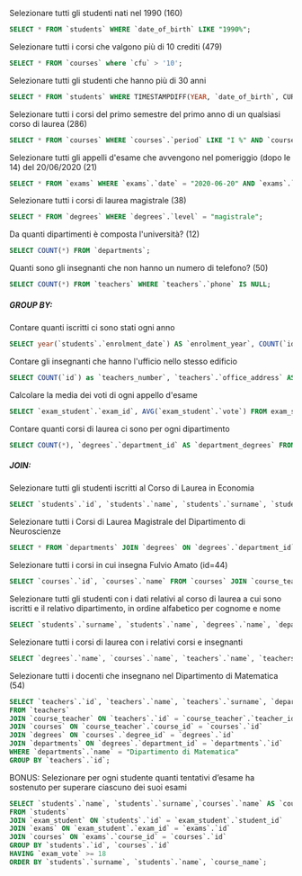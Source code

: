 Selezionare tutti gli studenti nati nel 1990 (160)
```sql
SELECT * FROM `students` WHERE `date_of_birth` LIKE "1990%";
```

Selezionare tutti i corsi che valgono più di 10 crediti (479)
```sql
SELECT * FROM `courses` where `cfu` > '10';
```

Selezionare tutti gli studenti che hanno più di 30 anni
```sql
SELECT * FROM `students` WHERE TIMESTAMPDIFF(YEAR, `date_of_birth`, CURDATE()) > 30;
```

Selezionare tutti i corsi del primo semestre del primo anno di un qualsiasi corso di laurea (286)
```sql
SELECT * FROM `courses` WHERE `courses`.`period` LIKE "I %" AND `courses`.`year` = 1;
```

Selezionare tutti gli appelli d'esame che avvengono nel pomeriggio (dopo le 14) del 20/06/2020 (21)
```sql
SELECT * FROM `exams` WHERE `exams`.`date` = "2020-06-20" AND `exams`.`hour` > "14:00";
```

Selezionare tutti i corsi di laurea magistrale (38)
```sql
SELECT * FROM `degrees` WHERE `degrees`.`level` = "magistrale";
```

Da quanti dipartimenti è composta l'università? (12)
```sql
SELECT COUNT(*) FROM `departments`;
```

Quanti sono gli insegnanti che non hanno un numero di telefono? (50)
```sql
SELECT COUNT(*) FROM `teachers` WHERE `teachers`.`phone` IS NULL;
```


##### GROUP BY:

Contare quanti iscritti ci sono stati ogni anno
```sql
SELECT year(`students`.`enrolment_date`) AS `enrolment_year`, COUNT(`id`) AS `students_number` FROM `students` GROUP BY `enrolment_year`;
```
Contare gli insegnanti che hanno l'ufficio nello stesso edificio
```sql
SELECT COUNT(`id`) as `teachers_number`, `teachers`.`office_address` AS `office_add` FROM `teachers` GROUP BY `office_add`;
```
Calcolare la media dei voti di ogni appello d'esame
```sql
SELECT `exam_student`.`exam_id`, AVG(`exam_student`.`vote`) FROM exam_student GROUP BY `exam_student`.`exam_id`;
```
Contare quanti corsi di laurea ci sono per ogni dipartimento
```sql
SELECT COUNT(*), `degrees`.`department_id` AS `department_degrees` FROM `degrees` GROUP BY `department_degrees`;
```


##### JOIN:

Selezionare tutti gli studenti iscritti al Corso di Laurea in Economia
```sql
SELECT `students`.`id`, `students`.`name`, `students`.`surname`, `students`.`registration_number` FROM `students` JOIN `degrees` ON `students`.`degree_id` = `degrees`.`id` WHERE `degrees`.`name` = "Corso di Laurea in Economia";
```
Selezionare tutti i Corsi di Laurea Magistrale del Dipartimento di Neuroscienze
```sql
SELECT * FROM `departments` JOIN `degrees` ON `degrees`.`department_id` = `departments`.`id` WHERE `degrees`.`level` = "magistrale" AND `departments`.`name` = "Dipartimento di Neuroscienze";
```
Selezionare tutti i corsi in cui insegna Fulvio Amato (id=44)
```sql
SELECT `courses`.`id`, `courses`.`name` FROM `courses` JOIN `course_teacher` ON `courses`.`id` = `course_teacher`.`course_id` JOIN `teachers` ON `course_teacher`.`teacher_id` = `teachers`.`id` WHERE `course_teacher`.`teacher_id` = 44;
```
Selezionare tutti gli studenti con i dati relativi al corso di laurea a cui sono iscritti e il relativo dipartimento, in ordine alfabetico per cognome e nome
```sql
SELECT `students`.`surname`, `students`.`name`, `degrees`.`name`, `departments`.`name` FROM `students` JOIN `degrees` ON `students`.`degree_id` = `degrees`.`id` JOIN `departments` ON `degrees`.`department_id` = `departments`.`id` ORDER BY `students`.`surname`, `students`.`name` ASC;
```
Selezionare tutti i corsi di laurea con i relativi corsi e insegnanti
```sql
SELECT `degrees`.`name`, `courses`.`name`, `teachers`.`name`, `teachers`.`surname` FROM `degrees` JOIN `courses` ON `courses`.`degree_id` = `degrees`.`id` JOIN `course_teacher` ON `course_teacher`.`course_id` = `courses`.`id` JOIN `teachers` ON `teachers`.`id` = `course_teacher`.`teacher_id`;
```
Selezionare tutti i docenti che insegnano nel Dipartimento di Matematica (54)
```sql
SELECT `teachers`.`id`, `teachers`.`name`, `teachers`.`surname`, `departments`.`name`
FROM `teachers`
JOIN `course_teacher` ON `teachers`.`id` = `course_teacher`.`teacher_id`
JOIN `courses` ON `course_teacher`.`course_id` = `courses`.`id`
JOIN `degrees` ON `courses`.`degree_id` = `degrees`.`id`
JOIN `departments` ON `degrees`.`department_id` = `departments`.`id`
WHERE `departments`.`name` = "Dipartimento di Matematica"
GROUP BY `teachers`.`id`;
```
BONUS: Selezionare per ogni studente quanti tentativi d’esame ha sostenuto per superare ciascuno dei suoi esami
```sql
SELECT `students`.`name`, `students`.`surname`,`courses`.`name` AS `course_name`, COUNT(`exams`.`id`) AS `tries_number`, MAX(`exam_student`.`vote`) AS `exam_vote`
FROM `students`
JOIN `exam_student` ON `students`.`id` = `exam_student`.`student_id`
JOIN `exams` ON `exam_student`.`exam_id` = `exams`.`id`
JOIN `courses` ON `exams`.`course_id` = `courses`.`id`
GROUP BY `students`.`id`, `courses`.`id`
HAVING `exam_vote` >= 18
ORDER BY `students`.`surname`, `students`.`name`, `course_name`;
```